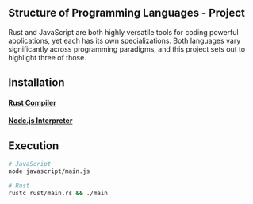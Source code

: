 ## Structure of Programming Languages - Project

Rust and JavaScript are both highly versatile tools for coding powerful applications, yet each has its own specializations. Both languages vary significantly across programming paradigms, and this project sets out to highlight three of those.

## Installation
#### [Rust Compiler](https://www.rust-lang.org/tools/install)
#### [Node.js Interpreter](https://nodejs.org/en/download/)

## Execution
```bash
# JavaScript
node javascript/main.js

# Rust
rustc rust/main.rs && ./main
```
